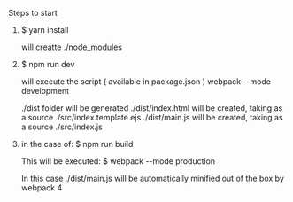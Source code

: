 Steps to start

1) $ yarn install

    will creatte ./node_modules

2) $ npm run dev

    will execute the script ( available in package.json ) webpack --mode development

    ./dist folder will be generated 
    ./dist/index.html will be created, taking as a source ./src/index.template.ejs
    ./dist/main.js will be created, taking as a source ./src/index.js

3) in the case of: $ npm run build

    This will be executed: $ webpack --mode production

    In this case ./dist/main.js will be automatically minified out of the box by webpack 4
